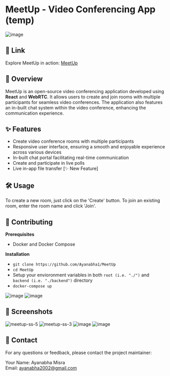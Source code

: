 # MeetUp - Video Conferencing App (temp)

![image](https://github.com/Ayanabha1/MeetUp/assets/63809278/e6e490d5-47e8-4c35-bf47-40cda95aaa5e)

## 🔗 Link

Explore MeetUp in action: [MeetUp](https://meetup.ayanabha.xyz)

## 📖 Overview

MeetUp is an open-source video conferencing application developed using **React** and **WebRTC**. It allows users to create and join rooms with multiple participants for seamless video conferences. The application also features an in-built chat system within the video conference, enhancing the communication experience.

## ✨ Features

- Create video conference rooms with multiple participants
- Responsive user interface, ensuring a smooth and enjoyable experience across various devices
- In-built chat portal facilitating real-time communication
- Create and participate in live polls
- Live in-app file transfer [✨ New Feature]

## 🛠 Usage

To create a new room, just click on the 'Create' button. To join an existing room, enter the room name and click 'Join'.

## 🤝 Contributing

**Prerequisites**

- Docker and Docker Compose

**Installation**

- `git clone https://github.com/Ayanabha1/MeetUp`
- `cd MeetUp`
- Setup your envioronment variables in both `root (i.e. "./")` and `backend (i.e. "./backend")` directory
- `docker-compose up`

![image](https://github.com/Ayanabha1/MeetUp/assets/63809278/2dcc7ae8-fcb4-44d3-9b0d-bfb37e02482e)
![image](https://github.com/Ayanabha1/MeetUp/assets/63809278/50664dd3-31a6-4efd-9646-fe13292a1307)

## 📸 Screenshots

![meetup-ss-5](https://github.com/Ayanabha1/MeetUp/assets/63809278/6db16b30-56d8-4d68-b56e-cdd1b2f15b00)
![meetup-ss-3](https://github.com/Ayanabha1/MeetUp/assets/63809278/f07aeb62-9822-4679-a632-d78a64aac70d)
![image](https://github.com/Ayanabha1/MeetUp/assets/63809278/0d25a9ea-dcb8-46ac-bc42-d54361e3972a)
![image](https://github.com/Ayanabha1/MeetUp/assets/63809278/b7939f52-3ee6-40bf-85ea-607c2c8bee7e)

## 📧 Contact

For any questions or feedback, please contact the project maintainer:

Your Name: Ayanabha Misra  
Email: ayanabha2002@gmail.com
